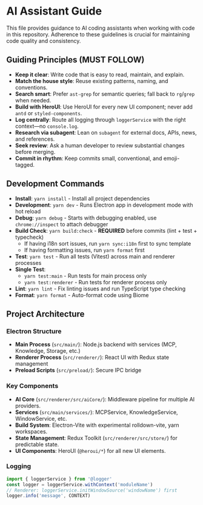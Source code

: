 # AI Assistant Guide

This file provides guidance to AI coding assistants when working with code in this repository. Adherence to these guidelines is crucial for maintaining code quality and consistency.

## Guiding Principles (MUST FOLLOW)

- **Keep it clear**: Write code that is easy to read, maintain, and explain.
- **Match the house style**: Reuse existing patterns, naming, and conventions.
- **Search smart**: Prefer `ast-grep` for semantic queries; fall back to `rg`/`grep` when needed.
- **Build with HeroUI**: Use HeroUI for every new UI component; never add `antd` or `styled-components`.
- **Log centrally**: Route all logging through `loggerService` with the right context—no `console.log`.
- **Research via subagent**: Lean on `subagent` for external docs, APIs, news, and references.
- **Seek review**: Ask a human developer to review substantial changes before merging.
- **Commit in rhythm**: Keep commits small, conventional, and emoji-tagged.

## Development Commands

- **Install**: `yarn install` - Install all project dependencies
- **Development**: `yarn dev` - Runs Electron app in development mode with hot reload
- **Debug**: `yarn debug` - Starts with debugging enabled, use `chrome://inspect` to attach debugger
- **Build Check**: `yarn build:check` - **REQUIRED** before commits (lint + test + typecheck)
  - If having i18n sort issues, run `yarn sync:i18n` first to sync template
  - If having formatting issues, run `yarn format` first
- **Test**: `yarn test` - Run all tests (Vitest) across main and renderer processes
- **Single Test**:
  - `yarn test:main` - Run tests for main process only
  - `yarn test:renderer` - Run tests for renderer process only
- **Lint**: `yarn lint` - Fix linting issues and run TypeScript type checking
- **Format**: `yarn format` - Auto-format code using Biome

## Project Architecture

### Electron Structure
- **Main Process** (`src/main/`): Node.js backend with services (MCP, Knowledge, Storage, etc.)
- **Renderer Process** (`src/renderer/`): React UI with Redux state management
- **Preload Scripts** (`src/preload/`): Secure IPC bridge

### Key Components
- **AI Core** (`src/renderer/src/aiCore/`): Middleware pipeline for multiple AI providers.
- **Services** (`src/main/services/`): MCPService, KnowledgeService, WindowService, etc.
- **Build System**: Electron-Vite with experimental rolldown-vite, yarn workspaces.
- **State Management**: Redux Toolkit (`src/renderer/src/store/`) for predictable state.
- **UI Components**: HeroUI (`@heroui/*`) for all new UI elements.

### Logging
```typescript
import { loggerService } from '@logger'
const logger = loggerService.withContext('moduleName')
// Renderer: loggerService.initWindowSource('windowName') first
logger.info('message', CONTEXT)
```
